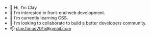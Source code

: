 - 👋 Hi, I’m Clay
- 👀 I’m interested in front-end web development.
- 🌱 I’m currently learning CSS.
- 💞️ I’m looking to collaborate to build a better developers community.
- 📫 clay.focus2015@gmail.com

